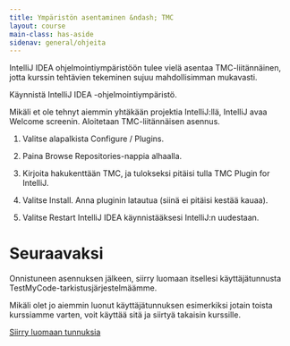 ```yaml
---
title: Ympäristön asentaminen &ndash; TMC
layout: course
main-class: has-aside
sidenav: general/ohjeita
---
```


IntelliJ IDEA ohjelmointiympäristöön tulee vielä asentaa TMC-liitännäinen, jotta kurssin tehtävien tekeminen sujuu mahdollisimman mukavasti.

Käynnistä IntelliJ IDEA -ohjelmointiympäristö.

Mikäli et ole tehnyt aiemmin yhtäkään projektia IntelliJ:llä, IntelliJ avaa Welcome screenin. Aloitetaan TMC-liitännäisen asennus.

1. Valitse alapalkista Configure / Plugins.

2. Paina Browse Repositories-nappia alhaalla.

3. Kirjoita hakukenttään TMC, ja tulokseksi pitäisi tulla TMC Plugin for IntelliJ.

4. Valitse Install. Anna pluginin latautua (siinä ei pitäisi kestää kauaa).

5. Valitse Restart IntelliJ IDEA käynnistääksesi IntelliJ:n uudestaan.

# Seuraavaksi

Onnistuneen asennuksen jälkeen, siirry luomaan itsellesi käyttäjätunnusta TestMyCode-tarkistusjärjestelmäämme.

Mikäli olet jo aiemmin luonut käyttäjätunnuksen esimerkiksi jotain toista kurssiamme varten, voit käyttää sitä ja siirtyä takaisin kurssille.

<div class="actions">
    <a class="action" href="/courses/general/ohjelmointi/rekisteroityminen/">Siirry luomaan tunnuksia</a>
</div>
